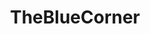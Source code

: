 ---
title: TheBlueCorner
crosslinks:
- place
- placestart
- BlueCorner
- RocketLeague
- furry
- EnterTheGungeon
- placehearts
- GreenLattice
- livven
- StarVStheForcesofEvil
- KrasnayaArmiya
- FRC
- XerathMains
- SEGA
- playrust
- MonochromeAlliance
- india
- theredcorner
- farmcarrots
- coaxedintoasnafu_irl
---